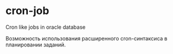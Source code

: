 # cron-job
Cron like jobs in oracle database

Возможность использования расширенного cron-синтаксиса в планировании заданий.
